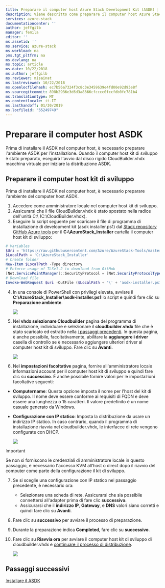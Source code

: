```yaml
---
title: Preparare il computer host Azure Stack Development Kit (ASDK) | Microsoft Docs
description: Viene descritto come preparare il computer host Azure Stack Development Kit (ASDK) per l'installazione ASDK.
services: azure-stack
documentationcenter: ''
author: jeffgilb
manager: femila
editor: ''
ms.assetid: ''
ms.service: azure-stack
ms.workload: na
pms.tgt_pltfrm: na
ms.devlang: na
ms.topic: article
ms.date: 10/22/2018
ms.author: jeffgilb
ms.reviewer: misainat
ms.lastreviewed: 10/22/2018
ms.openlocfilehash: ec7b56a7324f3c8c3e3459639e4fd00e92d93e8f
ms.sourcegitcommit: 898b2936e3d6d3a8366cfcccc0fccfdb0fc781b4
ms.translationtype: MT
ms.contentlocale: it-IT
ms.lasthandoff: 01/30/2019
ms.locfileid: "55249749"
---
```

# <a name="prepare-the-asdk-host-computer"></a>Preparare il computer host ASDK
Prima di installare il ASDK nel computer host, è necessario preparare l'ambiente ASDK per l'installazione. Quando il computer host kit di sviluppo è stato preparato, eseguirà l'avvio dal disco rigido CloudBuilder.vhdx macchina virtuale per iniziare la distribuzione ASDK.

## <a name="prepare-the-development-kit-host-computer"></a>Preparare il computer host kit di sviluppo
Prima di installare il ASDK nel computer host, è necessario preparare l'ambiente del computer host ASDK.
1. Accedere come amministratore locale nel computer host kit di sviluppo.
2. Assicurarsi che il file CloudBuilder.vhdx è stato spostato nella radice dell'unità C:\ (C:\CloudBuilder.vhdx).
3. Eseguire lo script seguente per scaricare il file di programma di installazione di development kit (asdk installer.ps1) dal [Stack repository GitHub Azure tools](https://github.com/Azure/AzureStack-Tools) per il **C:\AzureStack_Installer** cartella il computer host kit di sviluppo:

  ```powershell
  # Variables
  $Uri = 'https://raw.githubusercontent.com/Azure/AzureStack-Tools/master/Deployment/asdk-installer.ps1'
  $LocalPath = 'C:\AzureStack_Installer'
  # Create folder
  New-Item $LocalPath -Type directory
  # Enforce usage of TLSv1.2 to download from GitHub
  [Net.ServicePointManager]::SecurityProtocol = [Net.SecurityProtocolType]::Tls12
  # Download file
  Invoke-WebRequest $uri -OutFile ($LocalPath + '\' + 'asdk-installer.ps1')
  ```

4. In una console di PowerShell con privilegi elevata, avviare il **C:\AzureStack_Installer\asdk-installer.ps1** lo script e quindi fare clic su **Preparazione ambiente**.

    ![](media/asdk-prepare-host/1.PNG) 

5. Nel **vhdx selezionare Cloudbuilder** pagina del programma di installazione, individuare e selezionare il **cloudbuilder.vhdx** file che è stato scaricato ed estratto nella [i passaggi precedenti](asdk-download.md). In questa pagina, è anche possibile, facoltativamente, abilitare la **aggiungere i driver** casella di controllo se è necessario aggiungere ulteriori driver al computer host kit di sviluppo. Fare clic su **Avanti**.  

    ![](media/asdk-prepare-host/2.PNG)

6. Nel **impostazioni facoltative** pagina, fornire all'amministratore locale informazioni account per il computer host kit di sviluppo e quindi fare clic su **successivo**. È anche possibile fornire valori per le impostazioni facoltative seguenti:
  - **Computername**: Questa opzione imposta il nome per l'host del kit di sviluppo. Il nome deve essere conforme ai requisiti di FQDN e deve essere una lunghezza o 15 caratteri. Il valore predefinito è un nome casuale generato da Windows.
  - **Configurazione con IP statico**: Imposta la distribuzione da usare un indirizzo IP statico. In caso contrario, quando il programma di installazione riavvia nel cloudbuilder.vhdx, le interfacce di rete vengono configurate con DHCP.

    ![](media/asdk-prepare-host/3.PNG)

  > [!IMPORTANT]
  > Se non si forniscono le credenziali di amministratore locale in questo passaggio, è necessario l'accesso KVM all'host o direct dopo il riavvio del computer come parte della configurazione il kit di sviluppo.

7. Se si sceglie una configurazione con IP statico nel passaggio precedente, è necessario ora:
    - Selezionare una scheda di rete. Assicurarsi che sia possibile connettersi all'adapter prima di fare clic **successivo**.
    - Assicurarsi che il **indirizzo IP**, **Gateway**, e **DNS** valori siano corretti e quindi fare clic su **Avanti**.
13. Fare clic su **successivo** per avviare il processo di preparazione.
14. Durante la preparazione indica **Completed**, fare clic su **successivo**.
15. Fare clic su **Riavvia ora** per avviare il computer host kit di sviluppo di cloudbuilder.vhdx e [continuare il processo di distribuzione](asdk-install.md).

    ![](media/asdk-prepare-host/4.PNG)


## <a name="next-steps"></a>Passaggi successivi
[Installare il ASDK](asdk-install.md)
